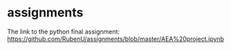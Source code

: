 # assignments

The link to the python final assignment: https://github.com/RubenU/assignments/blob/master/AEA%20project.ipynb

